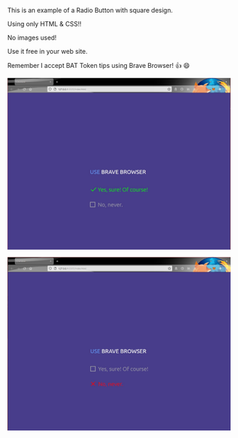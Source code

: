 This is an example of a Radio Button with square design.

Using only HTML & CSS!! 

No images used!

Use it free in your web site.

Remember I accept BAT Token tips using Brave Browser! :thumbsup: :smile:




[![](https://github.com/fernangon/Square_RadioButton/blob/main/1.jpg)](https://github.com/fernangon/Square_RadioButton/blob/main/1.jpg)



[![](https://github.com/fernangon/Square_RadioButton/blob/main/2.jpg)](https://github.com/fernangon/Square_RadioButton/blob/main/2.jpg)
